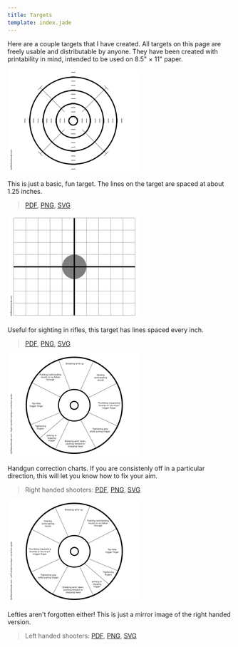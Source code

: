 ```yaml
---
title: Targets
template: index.jade
---
```


Here are a couple targets that I have created.  All targets on this page are freely usable and distributable by anyone.  They have been created with printability in mind, intended to be used on 8.5" &times; 11" paper.

[License]: http://creativecommons.org/licenses/by-sa/3.0/

![Target](target-thumb.png)

This is just a basic, fun target.  The lines on the target are spaced at about 1.25 inches.

> [PDF](target.pdf), [PNG](target.png), [SVG](target.svg)

![Target-Grid](target-grid-thumb.png)

Useful for sighting in rifles, this target has lines spaced every inch.

> [PDF](target-grid.pdf), [PNG](target-grid.png), [SVG](target-grid.svg)

![Correction-Right](correction-right-thumb.png)

Handgun correction charts.  If you are consistenly off in a particular direction, this will let you know how to fix your aim.

> Right handed shooters: [PDF](correction-right.pdf), [PNG](correction-right.png), [SVG](correction-right.svg)

![Correction-Left](correction-left-thumb.png)

Lefties aren't forgotten either!  This is just a mirror image of the right handed version.

> Left handed shooters: [PDF](correction-left.pdf), [PNG](correction-left.png), [SVG](correction-left.svg)
